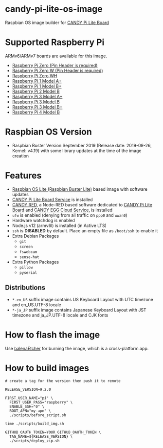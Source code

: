 candy-pi-lite-os-image
===

Raspbian OS image builder for [CANDY Pi Lite Board](https://translate.google.com/translate?sl=auto&tl=en&js=y&prev=_t&hl=en&ie=UTF-8&u=https%3A%2F%2Fwww.candy-line.io%2F製品一覧%2Fcandy-pi-lite%2F&edit-text=&act=url)

# Supported Raspberry Pi

ARMv6/ARMv7 boards are available for this image.

- [Raspberry Pi Zero (Pin Header is required)](https://www.raspberrypi.org/products/raspberry-pi-zero/)
- [Raspberry Pi Zero W (Pin Header is required)](https://www.raspberrypi.org/products/raspberry-pi-zero/)
- [Raspberry Pi Zero WH](https://www.raspberrypi.org/blog/zero-wh/)
- [Raspberry Pi 1 Model A+](https://www.raspberrypi.org/products/raspberry-pi-1-model/)
- [Raspberry Pi 1 Model B+](https://www.raspberrypi.org/products/raspberry-pi-1-model-b/)
- [Raspberry Pi 2 Model B](https://www.raspberrypi.org/products/raspberry-pi-2-model-b/)
- [Raspberry Pi 3 Model A+](https://www.raspberrypi.org/products/raspberry-pi-3-model-a-plus/)
- [Raspberry Pi 3 Model B](https://www.raspberrypi.org/products/raspberry-pi-3-model-b/)
- [Raspberry Pi 3 Model B+](https://www.raspberrypi.org/products/raspberry-pi-3-model-b-plus/)
- [Raspberry Pi 4 Model B](https://www.raspberrypi.org/products/raspberry-pi-4-model-b/)

# Raspbian OS Version

- Raspbian Buster Version September 2019 (Release date: 2019-09-26, Kernel: v4.19) with some library updates at the time of the image creation

# Features

- [Raspbian OS Lite (Raspbian Buster Lite)](https://www.raspberrypi.org/downloads/raspbian/) based image with software updates
- [CANDY Pi Lite Board Service](https://github.com/CANDY-LINE/candy-pi-lite-service) is installed
- [CANDY RED](https://github.com/CANDY-LINE/candy-red), a Node-RED based software dedicated to [CANDY Pi Lite Board](https://translate.google.com/translate?sl=auto&tl=en&js=y&prev=_t&hl=en&ie=UTF-8&u=https%3A%2F%2Fwww.candy-line.io%2F製品一覧%2Fcandy-pi-lite%2F&edit-text=&act=url) and [CANDY EGG Cloud Service](https://translate.google.com/translate?hl=en&sl=ja&tl=en&u=https%3A%2F%2Fwww.candy-line.io%2F製品一覧%2Fcandy-red-egg%2F), is installed
- `ufw` is enabled (denying from all traffic on `ppp0` and `wwan0`)
- Hardware watchdog is enabled
- Node.js v12 (armv6l) is installed (in Active LTS)
- `ssh` is **DISABLED** by default. Place an empty file as `/boot/ssh` to enable it
- Extra Debian Packages
  - `git`
  - `screen`
  - `fswebcam`
  - `sense-hat`
- Extra Python Packages
  - `pillow`
  - `pyserial`

## Distributions

- `*-en_US` suffix image contains US Keyboard Layout with UTC timezone and en_US.UTF-8 locale
- `*-ja_JP` suffix image contains Japanese Keyboard Layout with JST timezone and ja_JP.UTF-8 locale and CJK fonts

# How to flash the image

Use [balenaEtcher](https://www.balena.io/etcher/) for burning the image, which is a cross-platform app.

# How to build images

```
# create a tag for the version then push it to remote

RELEASE_VERSION=9.2.0

FIRST_USER_NAME="pi" \
  FIRST_USER_PASS="raspberry" \
  ENABLE_SSH="0" \
  BOOT_APN="my-apn" \
  ./scripts/before_script.sh

time ./scripts/build_img.sh

GITHUB_OAUTH_TOKEN=YOUR_GITHUB_OAUTH_TOKEN \
  TAG_NAME=${RELEASE_VERSION} \
  ./scripts/deploy_zip.sh
```
